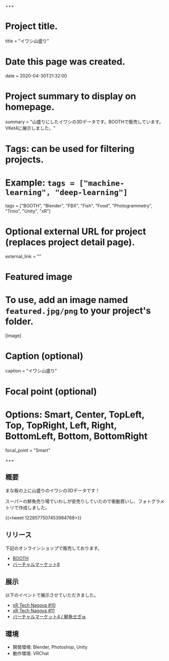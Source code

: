 +++
# Project title.
title = "イワシ山盛り"

# Date this page was created.
date = 2020-04-30T21:32:00

# Project summary to display on homepage.
summary = "山盛りにしたイワシの3Dデータです。BOOTHで販売しています。VKet4に展示しました。"

# Tags: can be used for filtering projects.
# Example: `tags = ["machine-learning", "deep-learning"]`
tags = ["BOOTH", "Blender", "FBX", "Fish", "Food", "Photogrammetry", "Trnio", "Unity", "xR"]

# Optional external URL for project (replaces project detail page).
external_link = ""

# Featured image
# To use, add an image named `featured.jpg/png` to your project's folder. 
[image]
  # Caption (optional)
  caption = "イワシ山盛り"

  # Focal point (optional)
  # Options: Smart, Center, TopLeft, Top, TopRight, Left, Right, BottomLeft, Bottom, BottomRight
  focal_point = "Smart"

+++



## 概要

まな板の上に山盛りのイワシの3Dデータです！

スーパーの鮮魚売り場でいわしが安売りしていたので衝動買いし、フォトグラメトリで作成しました。

{{<tweet 1228577507453984768>}}



## リリース
下記のオンラインショップで販売しております。

- [BOOTH](https://booth.pm/ja/items/2024989)
- [バーチャルマーケットβ](https://www.v-market.work/ec/items/2504/detail/)



## 展示

以下のイベントで展示させていただきました。

- [xR Tech Nagoya #10](https://vrm-nagoya.connpass.com/event/167144/)
- [xR Tech Nagoya #11](https://vrm-nagoya.connpass.com/event/170700/)
- [バーチャルマーケット4 / 鮮魚せぎゅ](https://www.v-market.work/v4/catalog/circle/932)



## 環境

- 開発環境: Blender, Photoshop, Unity
- 動作環境: VRChat


